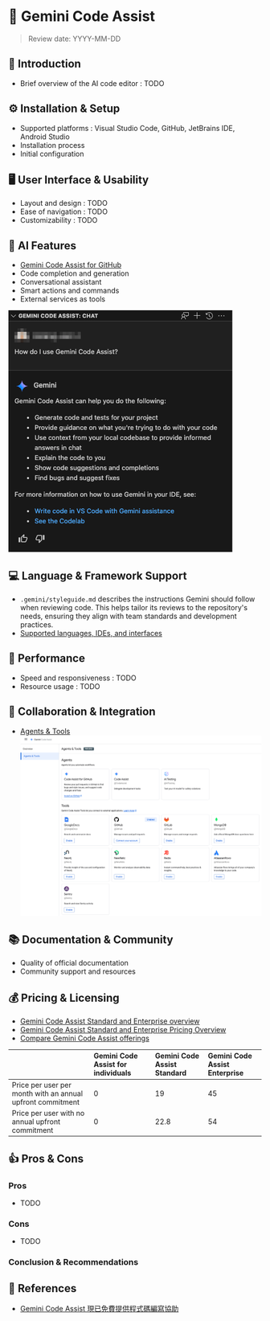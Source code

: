 # 🤖 Gemini Code Assist

> Review date: YYYY-MM-DD

## 📝 Introduction
- Brief overview of the AI code editor : TODO

## ⚙️ Installation & Setup
- Supported platforms : Visual Studio Code, GitHub, JetBrains IDE, Android Studio
- Installation process
- Initial configuration

## 🖥️ User Interface & Usability
- Layout and design : TODO
- Ease of navigation : TODO
- Customizability : TODO

## 🤔 AI Features
- [Gemini Code Assist for GitHub](https://github.com/apps/gemini-code-assist)
- Code completion and generation
- Conversational assistant
- Smart actions and commands
- External services as tools

![20250621231558](https://raw.githubusercontent.com/hsiangjenli/pic-bed/main/images/20250621231558.png)

## 💻 Language & Framework Support
- `.gemini/styleguide.md` describes the instructions Gemini should follow when reviewing code. This helps tailor its reviews to the repository's needs, ensuring they align with team standards and development practices.
- [Supported languages, IDEs, and interfaces](https://cloud.google.com/gemini/docs/codeassist/supported-languages)

## 🚀 Performance
- Speed and responsiveness : TODO
- Resource usage : TODO

## 🤝 Collaboration & Integration
- [Agents & Tools](https://codeassist.google.com/agents-tools)
![20250621230936](https://raw.githubusercontent.com/hsiangjenli/pic-bed/main/images/20250621230936.png)

## 📚 Documentation & Community
- Quality of official documentation
- Community support and resources

## 💰 Pricing & Licensing
- [Gemini Code Assist Standard and Enterprise overview](https://cloud.google.com/gemini/docs/codeassist/overview)
- [Gemini Code Assist Standard and Enterprise Pricing Overview](https://cloud.google.com/products/gemini/pricing)
- [Compare Gemini Code Assist offerings](https://codeassist.google)

|                                                            | Gemini Code Assist for individuals | Gemini Code Assist Standard | Gemini Code Assist Enterprise |
|:-----------------------------------------------------------|:-----------------------------------|:----------------------------|:------------------------------|
| Price per user per month with an annual upfront commitment | 0                                  | 19                          | 45                            |
| Price per user with no annual upfront commitment           | 0                                  | 22.8                        | 54                            |

## 👍 Pros & Cons

### Pros

- TODO

### Cons
- TODO

### Conclusion & Recommendations

## 🔗 References

- [Gemini Code Assist 現已免費提供程式碼編寫協助](https://blog.google/intl/zh-tw/products/cloud/gemini-code-assist-for-individual/)
